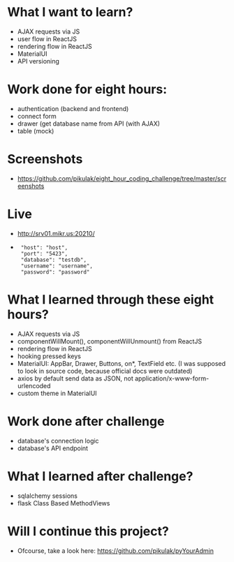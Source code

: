 # What I want to learn?
 * AJAX requests via JS
 * user flow in ReactJS
 * rendering flow in ReactJS
 * MaterialUI
 * API versioning


# Work done for eight hours:
  * authentication (backend and frontend)
  * connect form
  * drawer (get database name from API (with AJAX)
  * table (mock)
  
# Screenshots
 * https://github.com/pikulak/eight_hour_coding_challenge/tree/master/screenshots
 
# Live
 * http://srv01.mikr.us:20210/
 *      "host": "host",
        "port": "5423",
        "database": "testdb",
        "username": "username",
        "password": "password"
 
# What I learned through these eight hours?
  * AJAX requests via JS
  * componentWillMount(), componentWillUnmount() from ReactJS
  * rendering flow in ReactJS
  * hooking pressed keys
  * MaterialUI: AppBar, Drawer, Buttons, on*, TextField etc. (I was supposed to look in source code, because official docs were outdated)
  * axios by default send data as JSON, not application/x-www-form-urlencoded
  * custom theme in MaterialUI

# Work done after challenge
  * database's connection logic
  * database's API endpoint
  
# What I learned after challenge?
  * sqlalchemy sessions
  * flask Class Based MethodViews
  
# Will I continue this project?
  - Ofcourse, take a look here: https://github.com/pikulak/pyYourAdmin

